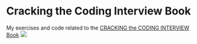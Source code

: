 # Cracking the Coding Interview Book

My exercises and code related to
the [CRACKING the CODING INTERVIEW Book](https://www.crackingthecodinginterview.com/contents.html)
![](https://www.crackingthecodinginterview.com/uploads/6/5/2/8/6528028/header_images/1435811319.jpg)
